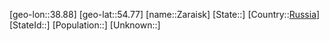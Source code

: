 ﻿---
location: [54.77,38.88]
type: City
tags:
- geo/City


SpocWebEntityId: 35787
isDeleted: false
confidential: public

---
[geo-lon::38.88]
[geo-lat::54.77]
[name::Zaraisk]
[State::]
[Country::[Russia](geo/Continent/Europe/Russia.md)]
[StateId::]
[Population::]
[Unknown::]

